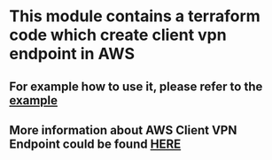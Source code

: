 # This module contains a terraform code which create client vpn endpoint in AWS

## For example how to use it, please refer to the [example]()
## More information about AWS Client VPN Endpoint could be found [HERE](https://docs.aws.amazon.com/vpn/latest/clientvpn-admin/how-it-works.html)

